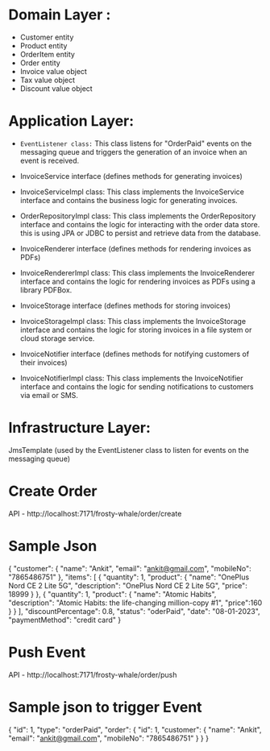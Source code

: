 # Domain Layer :

- Customer entity
- Product entity
- OrderItem entity
- Order entity
- Invoice value object
- Tax value object
- Discount value object

# Application Layer:

- `EventListener class:` This class listens for "OrderPaid" events on the messaging queue and triggers the generation of an invoice when an event is received.

- InvoiceService interface (defines methods for generating invoices)

- InvoiceServiceImpl class: This class implements the InvoiceService interface and contains the business logic for generating invoices. 

- OrderRepositoryImpl class: This class implements the OrderRepository interface and contains the logic for interacting with the order data store. this is using  JPA or JDBC to persist and retrieve data from the database.

- InvoiceRenderer interface (defines methods for rendering invoices as PDFs)

- InvoiceRendererImpl class: This class implements the InvoiceRenderer interface and contains the logic for rendering invoices as PDFs using a library PDFBox.

- InvoiceStorage interface (defines methods for storing invoices)

- InvoiceStorageImpl class: This class implements the InvoiceStorage interface and contains the logic for storing invoices in a file system or cloud storage service.

- InvoiceNotifier interface (defines methods for notifying customers of their invoices)

- InvoiceNotifierImpl class: This class implements the InvoiceNotifier interface and contains the logic for sending notifications to customers via email or SMS.


# Infrastructure Layer:

JmsTemplate (used by the EventListener class to listen for events on the messaging queue)

# Create Order
API - http://localhost:7171/frosty-whale/order/create

# Sample Json
{
"customer": {
"name": "Ankit",
"email": "ankit@gmail.com",
"mobileNo": "7865486751"
},
"items": [
{
"quantity": 1,
"product": {
"name": "OnePlus Nord CE 2 Lite 5G",
"description": "OnePlus Nord CE 2 Lite 5G",
"price": 18999
}
},
{
"quantity": 1,
"product": {
"name": "Atomic Habits",
"description": "Atomic Habits: the life-changing million-copy #1",
"price":160
}
}
],
"discountPercentage": 0.8,
"status": "oderPaid",
"date": "08-01-2023",
"paymentMethod": "credit card"
}

# Push Event 

API - http://localhost:7171/frosty-whale/order/push
# Sample  json to trigger Event

{
"id": 1,
"type": "orderPaid",
"order": {
"id": 1,
"customer": {
"name": "Ankit",
"email": "ankit@gmail.com",
"mobileNo": "7865486751"
}
}
}




